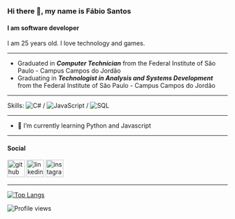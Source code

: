 ### Hi there 👋, my name is Fábio Santos
#### I am software developer

I am 25 years old. I love technology and games.

_______________________________
- Graduated in ***Computer Technician*** from the Federal Institute of São Paulo - Campus Campos do Jordão
- Graduating in ***Technologist in Analysis and Systems Development*** from the Federal Institute of São Paulo - Campus Campos do Jordão
_______________________________

Skills: ![C#](https://img.shields.io/badge/C_Sharp-000?logo=c-sharp) / ![JavaScript](https://img.shields.io/badge/-JavaScript-000?&logo=JavaScript&logoColor=007396) / ![SQL](https://img.shields.io/badge/-SQL-000?&logo=MySQL) 

_______________________________
- 🌱 I’m currently learning Python and Javascript
_______________________________

#### Social
[<img src='https://cdn.jsdelivr.net/npm/simple-icons@3.0.1/icons/github.svg' alt='github' height='40'>](https://github.com/FSantosx)    [<img src='https://cdn.jsdelivr.net/npm/simple-icons@3.0.1/icons/linkedin.svg' alt='linkedin' height='40'>](https://www.linkedin.com/in/https://www.linkedin.com/in/fsantoss//)    [<img src='https://cdn.jsdelivr.net/npm/simple-icons@3.0.1/icons/instagram.svg' alt='instagram' height='40'>](https://www.instagram.com/fsantox_/)  
_______________________________

[![Top Langs](https://github-readme-stats.vercel.app/api/top-langs/?username=FSantosx)](https://github.com/anuraghazra/github-readme-stats)  

![Profile views](https://gpvc.arturio.dev/FSantosx)  
